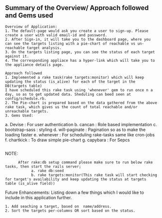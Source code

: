 ## Summary of the Overview/ Approach  followed and Gems used
```
Overview of Application:
1. The default-page would ask you create a user to sign-up. Please create a user with valid email-id and password.
2. After Sign-in, it will take you to the dashboard page, where you can see the targets listing with a pie-chart of reachable vs un-reachable target analysis.
3. On the targets listing page, you can see the status of each target against it.
4. The corresponding appliace has a hyper-link which will take you to the appliance details page.

```
```
Approach followed
1. Implemented a rake task(rake targets:monitor) which will keep updating the status (is_alive) for each of the target in the DB(targets table)
I have scheduled this rake task using 'whenever' gem to run once n a day, so as to get updated data. Sheduling can beed seen at config/schedule.rb.
2. The Pie-chart is prepared based on the data gathered from the above rake task, which gives us the count of total reachable and/or unreachable targets.
3. Gems Used:
  ```
  a. Devise : For user authentication
  b. cancan : Role based implementation
  c. bootstrap-sass : styling 
  d. will-paginate : Pagination so as to make the loading faster
  e. whenever : For scheduling rake-tasks same like cron-jobs
  f. chartkick : To draw simple pie-chart
  g. capybara : For Sepcs
  ```

```
NOTE: 
```
      After rake:db setup command please make sure to run below rake tasks, then start the rails server;
            a. rake db:seed
            b. rake targets:monitor(This rake task will start checking for target's availability and keep updating the status at targets table (is_alive field))
```
Future Enhancements:
Listing down a few things which I would like to include in this application further. 
```
1. Add seaching a target, based on  name/address.
2. Sort the targets per-columns OR sort based on the status.
```
